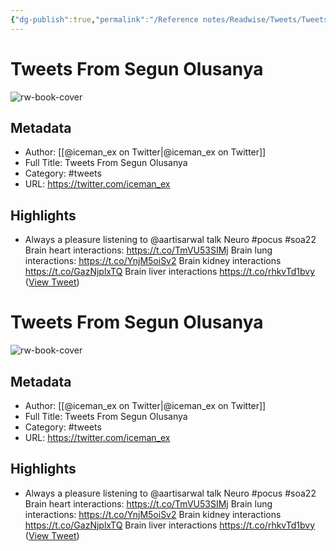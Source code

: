 ```yaml
---
{"dg-publish":true,"permalink":"/Reference notes/Readwise/Tweets/Tweets From Segun Olusanya/"}
---
```


# Tweets From Segun Olusanya

![rw-book-cover](https://pbs.twimg.com/profile_images/1481987945536053249/CLeQ8iKA.jpg)

## Metadata
- Author: [[@iceman_ex on Twitter\|@iceman_ex on Twitter]]
- Full Title: Tweets From Segun Olusanya
- Category: #tweets
- URL: https://twitter.com/iceman_ex

## Highlights
- Always a pleasure listening to @aartisarwal talk Neuro #pocus
  #soa22 
  Brain heart interactions: https://t.co/TmVU53SIMj
  Brain lung interactions: https://t.co/YnjM5oiSv2
  Brain kidney interactions https://t.co/GazNjplxTQ
  Brain liver interactions https://t.co/rhkvTd1bvy ([View Tweet](https://twitter.com/iceman_ex/status/1542529720729931786))
# Tweets From Segun Olusanya

![rw-book-cover](https://pbs.twimg.com/profile_images/1481987945536053249/CLeQ8iKA.jpg)

## Metadata
- Author: [[@iceman_ex on Twitter\|@iceman_ex on Twitter]]
- Full Title: Tweets From Segun Olusanya
- Category: #tweets
- URL: https://twitter.com/iceman_ex

## Highlights
- Always a pleasure listening to @aartisarwal talk Neuro #pocus
  #soa22 
  Brain heart interactions: https://t.co/TmVU53SIMj
  Brain lung interactions: https://t.co/YnjM5oiSv2
  Brain kidney interactions https://t.co/GazNjplxTQ
  Brain liver interactions https://t.co/rhkvTd1bvy ([View Tweet](https://twitter.com/iceman_ex/status/1542529720729931786))
